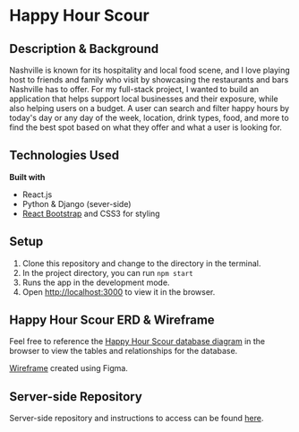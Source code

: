 # Happy Hour Scour

## Description & Background

Nashville is known for its hospitality and local food scene, and I love playing host to friends and family who visit by showcasing the restaurants and bars Nashville has to offer. For my full-stack project, I wanted to build an application that helps support local businesses and their exposure, while also helping users on a budget. A user can search and filter happy hours by today's day or any day of the week, location, drink types, food, and more to find the best spot based on what they offer and what a user is looking for.

## Technologies Used

<b>Built with</b>
- React.js
- Python & Django (sever-side)
- [React Bootstrap](https://react-bootstrap.github.io/) and CSS3 for styling

## Setup

1. Clone this repository and change to the directory in the terminal.
2. In the project directory, you can run `npm start`
3. Runs the app in the development mode.
4. Open [http://localhost:3000](http://localhost:3000) to view it in the browser.

## Happy Hour Scour ERD & Wireframe

Feel free to reference the [Happy Hour Scour database diagram](https://dbdiagram.io/d/60be5f25b29a09603d185b39) in the browser to view the tables and relationships for the database.

[Wireframe](https://www.figma.com/file/8Y60ugTHJLazceE7dtamGS/Backend-Capstone-Wireframe?node-id=0%3A1) created using Figma.

## Server-side Repository

Server-side repository and instructions to access can be found [here](https://github.com/emilycentko/happy-hour-scour-server).
